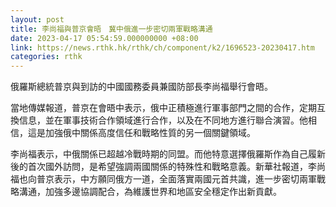```yaml
---
layout: post
title: 李尚福與普京會晤　冀中俄進一步密切兩軍戰略溝通
date: 2023-04-17 05:54:59.000000000 +08:00
link: https://news.rthk.hk/rthk/ch/component/k2/1696523-20230417.htm
categories: rthk
---
```


俄羅斯總統普京與到訪的中國國務委員兼國防部長李尚福舉行會晤。

當地傳媒報道，普京在會晤中表示，俄中正積極進行軍事部門之間的合作，定期互換信息，並在軍事技術合作領域進行合作，以及在不同地方進行聯合演習。他相信，這是加強俄中關係高度信任和戰略性質的另一個關鍵領域。

李尚福表示，中俄關係已超越冷戰時期的同盟。而他特意選擇俄羅斯作為自己履新後的首次國外訪問，是希望強調兩國關係的特殊性和戰略意義。新華社報道，李尚福也向普京表示，中方願同俄方一道，全面落實兩國元首共識，進一步密切兩軍戰略溝通，加強多邊協調配合，為維護世界和地區安全穩定作出新貢獻。
